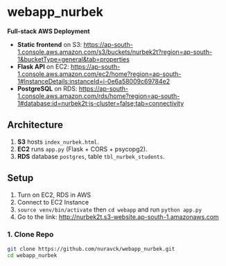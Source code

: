 # webapp_nurbek

**Full‑stack AWS Deployment**  
- **Static frontend** on S3: https://ap-south-1.console.aws.amazon.com/s3/buckets/nurbek2t?region=ap-south-1&bucketType=general&tab=properties
- **Flask API** on EC2: https://ap-south-1.console.aws.amazon.com/ec2/home?region=ap-south-1#InstanceDetails:instanceId=i-0e6a58009c69784e2
- **PostgreSQL** on RDS: https://ap-south-1.console.aws.amazon.com/rds/home?region=ap-south-1#database:id=nurbek2t;is-cluster=false;tab=connectivity

## Architecture

1. **S3** hosts `index_nurbek.html`.  
2. **EC2** runs `app.py` (Flask + CORS + psycopg2).  
3. **RDS** database `postgres`, table `tbl_nurbek_students`.

## Setup

1. Turn on EC2, RDS in AWS
2. Connect to EC2 Instance
3. ```source venv/bin/activate``` then ```cd webapp``` and run ```python app.py```
4. Go to the link: http://nurbek2t.s3-website.ap-south-1.amazonaws.com

### 1. Clone Repo

```bash
git clone https://github.com/nuravck/webapp_nurbek.git
cd webapp_nurbek
```
